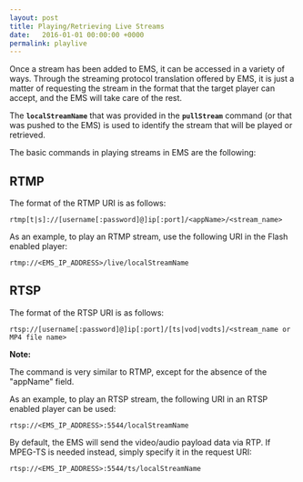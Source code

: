 ```yaml
---
layout: post
title: Playing/Retrieving Live Streams
date:   2016-01-01 00:00:00 +0000
permalink: playlive
---
```


Once a stream has been added to EMS, it can be accessed in a variety of ways. Through the streaming protocol translation offered by EMS, it is just a matter of requesting the stream in the format that the target player can accept, and the EMS will take care of the rest.

The **`localStreamName`** that was provided in the **`pullStream`** command (or that was pushed to the EMS) is used to identify the stream that will be played or retrieved.

The basic commands in playing streams in EMS are the following:

## RTMP

The format of the RTMP URI is as follows:

    rtmp[t|s]://[username[:password]@]ip[:port]/<appName>/<stream_name>

As an example, to play an RTMP stream, use the following URI in the Flash enabled player:

    rtmp://<EMS_IP_ADDRESS>/live/localStreamName




## RTSP

The format of the RTSP URI is as follows:

    rtsp://[username[:password]@]ip[:port]/[ts|vod|vodts]/<stream_name or MP4 file name>

**Note:**

The command is very similar to RTMP, except for the absence of the "appName" field.

As an example, to play an RTSP stream, the following URI in an RTSP enabled player can be used:

    rtsp://<EMS_IP_ADDRESS>:5544/localStreamName

By default, the EMS will send the video/audio payload data via RTP. If MPEG-TS is needed instead, simply specify it in the request URI:

    rtsp://<EMS_IP_ADDRESS>:5544/ts/localStreamName
